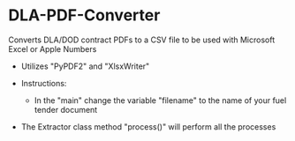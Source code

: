 # DLA-PDF-Converter
Converts DLA/DOD contract PDFs to a CSV file to be used with Microsoft Excel or Apple Numbers

- Utilizes "PyPDF2" and "XlsxWriter"

- Instructions:
    - In the "main" change the variable "filename" to the name of your fuel tender document


- The Extractor class method "process()" will perform all the processes  






